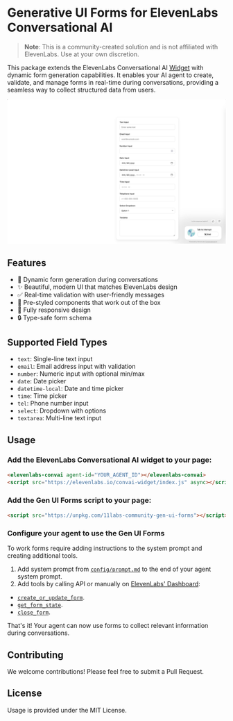# Generative UI Forms for ElevenLabs Conversational AI

> **Note**: This is a community-created solution and is not affiliated with ElevenLabs. Use at your own discretion.

This package extends the ElevenLabs Conversational AI [Widget](https://elevenlabs.io/docs/conversational-ai/customization/widget) with dynamic form generation capabilities. It enables your AI agent to create, validate, and manage forms in real-time during conversations, providing a seamless way to collect structured data from users.

![showcase](./images/showcase.png)

## Features

- 🎯 Dynamic form generation during conversations
- ✨ Beautiful, modern UI that matches ElevenLabs design
- ✅ Real-time validation with user-friendly messages
- 🎨 Pre-styled components that work out of the box
- 📱 Fully responsive design
- 🔒 Type-safe form schema

## Supported Field Types

- `text`: Single-line text input
- `email`: Email address input with validation
- `number`: Numeric input with optional min/max
- `date`: Date picker
- `datetime-local`: Date and time picker
- `time`: Time picker
- `tel`: Phone number input
- `select`: Dropdown with options
- `textarea`: Multi-line text input

## Usage

### Add the ElevenLabs Conversational AI widget to your page:

```html
<elevenlabs-convai agent-id="YOUR_AGENT_ID"></elevenlabs-convai>
<script src="https://elevenlabs.io/convai-widget/index.js" async></script>
```

### Add the Gen UI Forms script to your page:

```html
<script src="https://unpkg.com/11labs-community-gen-ui-forms"></script>
```

### Configure your agent to use the Gen UI Forms

To work forms require adding instructions to the system prompt and creating additional tools.

1. Add system prompt from [`config/prompt.md`](./config/prompt.md) to the end of your agent system prompt.
2. Add tools by calling API or manually on [ElevenLabs' Dashboard](https://elevenlabs.io/app/conversational-ai/agents):
- [`create_or_update_form`](./tools/create_or_update_form.json).
- [`get_form_state`](./tools/get_form_state.json).
- [`close_form`](./tools/close_form.json).

That's it! Your agent can now use forms to collect relevant information during conversations.

## Contributing

We welcome contributions! Please feel free to submit a Pull Request.

## License

Usage is provided under the MIT License. 
